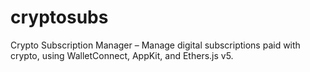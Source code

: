 # cryptosubs
Crypto Subscription Manager – Manage digital subscriptions paid with crypto, using WalletConnect, AppKit, and Ethers.js v5.
